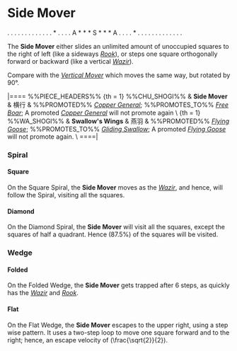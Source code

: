 # Side Mover

<div class = "movement">
. . . . . . . . .
. . . . * . . . .
A * * * S * * * A
. . . . * . . . .
. . . . . . . . .
</div>

The **Side Mover** either slides an unlimited amount of unoccupied
squares to the right of left (like a sideways [*Rook*](rook.html)),
or steps one square orthogonally forward or backward (like a
vertical [*Wazir*](wazir.html)).

Compare with the [*Vertical Mover*](vertical_mover.html) which moves
the same way, but rotated by 90&deg;.

|====
%%PIECE_HEADERS%%
  {th = 1}  %%CHU_SHOGI%%
&           **Side Mover** & &#x6A2A;&#x884C;
&           %%PROMOTED%% [*Copper General*](copper_general.html);
            %%PROMOTES_TO%% [*Free Boar*](free_boar.html);
            A promoted [*Copper General*](copper_general.html) will 
            not promote again \\
  {th = 1}  %%WA_SHOGI%%
&           **Swallow's Wings** & &#x71D5;&#x7FBD;
&           %%PROMOTED%%
            [*Flying Goose*](copper_general.html?piece=flying_goose);
            %%PROMOTES_TO%%
            [*Gliding Swallow*](rook.html?piece=gliding_swallow);
            A promoted [*Flying Goose*](copper_general.html?piece=flying_goose)
            will not promote again. \\
====|

### Spiral

#### Square

On the Square Spiral, the **Side Mover** moves as the [*Wazir*](wazir.html),
and hence, will follow the Spiral, visiting all the squares.

#### Diamond

On the Diamond Spiral, the **Side Mover** will visit all the squares,
except the squares of half a quadrant. Hence \(87.5\%\) of the
squares will be visited.

### Wedge

#### Folded

On the Folded Wedge, the **Side Mover** gets trapped after 6 steps,
as quickly has the [*Wazir*](wazir.html) and [*Rook*](rook.html).

#### Flat

On the Flat Wedge, the **Side Mover** escapes to the upper right,
using a step wise pattern. It uses a two-step loop to move
one square forward and to the right; hence, an escape velocity
of \(\frac{\sqrt{2}}{2}\).
